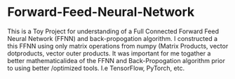 # Forward-Feed-Neural-Network


This is a Toy Project for understanding of a Full Connected Forward Feed Neural Network (FFNN) and back-propogation algorithm. 
I constructed a this FFNN using only matrix operations from numpy (Matrix Products, vector dotproducts, vector outer products.
It was important for me togather a better mathematicalidea of the FFNN and Back-Propogation algorithm prior to using
better /optimized tools. I.e TensorFlow, PyTorch, etc. 
